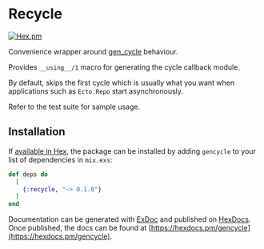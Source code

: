 # Recycle

[![Hex.pm](https://img.shields.io/hexpm/v/recycle.svg)](https://hex.pm/packages/recycle)

Convenience wrapper around [gen_cycle](https://hex.pm/packages/gen_cycle) behaviour.

Provides `__using__/1` macro for generating the cycle callback module.

By default, skips the first cycle which is usually what you want when
applications such as `Ecto.Repo` start asynchronously.

Refer to the test suite for sample usage.

## Installation

If [available in Hex](https://hex.pm/docs/publish), the package can be installed
by adding `gencycle` to your list of dependencies in `mix.exs`:

```elixir
def deps do
  [
    {:recycle, "~> 0.1.0"}
  ]
end
```

Documentation can be generated with [ExDoc](https://github.com/elixir-lang/ex_doc)
and published on [HexDocs](https://hexdocs.pm). Once published, the docs can
be found at [https://hexdocs.pm/gencycle](https://hexdocs.pm/gencycle).

